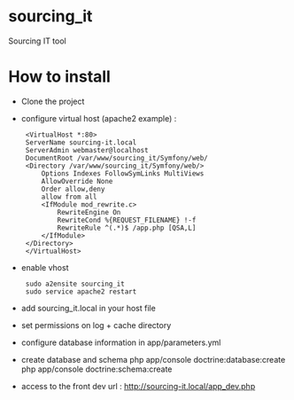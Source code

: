 sourcing_it
===========

Sourcing IT tool

How to install
==============

 * Clone the project
 
 * configure virtual host (apache2 example) : 
 
        <VirtualHost *:80>
        ServerName sourcing-it.local
        ServerAdmin webmaster@localhost
        DocumentRoot /var/www/sourcing_it/Symfony/web/
        <Directory /var/www/sourcing_it/Symfony/web/>
            Options Indexes FollowSymLinks MultiViews
            AllowOverride None
            Order allow,deny
            allow from all
            <IfModule mod_rewrite.c>
                RewriteEngine On
                RewriteCond %{REQUEST_FILENAME} !-f
                RewriteRule ^(.*)$ /app.php [QSA,L]
            </IfModule>
        </Directory>
        </VirtualHost>


 * enable vhost
 
        sudo a2ensite sourcing_it
        sudo service apache2 restart
 
 * add sourcing_it.local in your host file
  
 * set permissions on log + cache directory 
  
 * configure database information in app/parameters.yml
  
 * create database and schema
        php app/console doctrine:database:create
        php app/console doctrine:schema:create
  
 * access to the front dev url : http://sourcing-it.local/app_dev.php
  